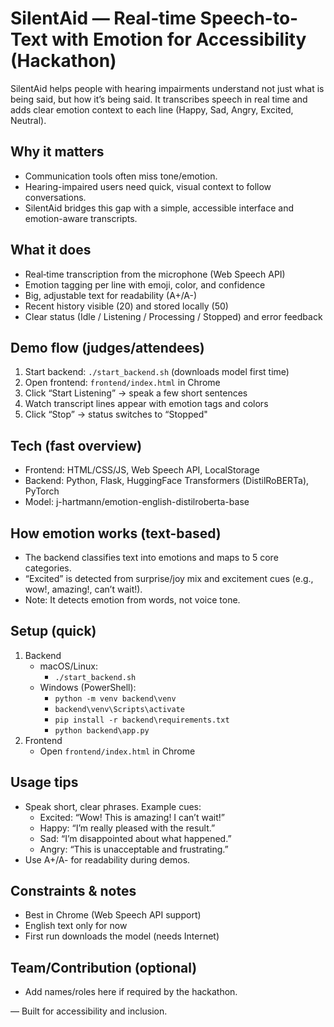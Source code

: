 # SilentAid — Real‑time Speech-to-Text with Emotion for Accessibility (Hackathon)

SilentAid helps people with hearing impairments understand not just what is being said, but how it’s being said. It transcribes speech in real time and adds clear emotion context to each line (Happy, Sad, Angry, Excited, Neutral).

## Why it matters

- Communication tools often miss tone/emotion.
- Hearing-impaired users need quick, visual context to follow conversations.
- SilentAid bridges this gap with a simple, accessible interface and emotion-aware transcripts.

## What it does

- Real‑time transcription from the microphone (Web Speech API)
- Emotion tagging per line with emoji, color, and confidence
- Big, adjustable text for readability (A+/A-)
- Recent history visible (20) and stored locally (50)
- Clear status (Idle / Listening / Processing / Stopped) and error feedback

## Demo flow (judges/attendees)

1. Start backend: `./start_backend.sh` (downloads model first time)
2. Open frontend: `frontend/index.html` in Chrome
3. Click “Start Listening” → speak a few short sentences
4. Watch transcript lines appear with emotion tags and colors
5. Click “Stop” → status switches to “Stopped"

## Tech (fast overview)

- Frontend: HTML/CSS/JS, Web Speech API, LocalStorage
- Backend: Python, Flask, HuggingFace Transformers (DistilRoBERTa), PyTorch
- Model: j-hartmann/emotion-english-distilroberta-base

## How emotion works (text-based)

- The backend classifies text into emotions and maps to 5 core categories.
- “Excited” is detected from surprise/joy mix and excitement cues (e.g., wow!, amazing!, can’t wait!).
- Note: It detects emotion from words, not voice tone.

## Setup (quick)

1. Backend
   - macOS/Linux:
     - `./start_backend.sh`
   - Windows (PowerShell):
     - `python -m venv backend\venv`
     - `backend\venv\Scripts\activate`
     - `pip install -r backend\requirements.txt`
     - `python backend\app.py`
2. Frontend
   - Open `frontend/index.html` in Chrome

## Usage tips

- Speak short, clear phrases. Example cues:
  - Excited: “Wow! This is amazing! I can’t wait!”
  - Happy: “I’m really pleased with the result.”
  - Sad: “I’m disappointed about what happened.”
  - Angry: “This is unacceptable and frustrating.”
- Use A+/A- for readability during demos.

## Constraints & notes

- Best in Chrome (Web Speech API support)
- English text only for now
- First run downloads the model (needs Internet)

## Team/Contribution (optional)

- Add names/roles here if required by the hackathon.

— Built for accessibility and inclusion.
